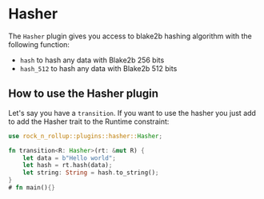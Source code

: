 # Hasher

The `Hasher` plugin gives you access to blake2b hashing algorithm with the following function:

- `hash` to hash any data with Blake2b 256 bits
- `hash_512` to hash any data with Blake2b 512 bits

## How to use the Hasher plugin

Let's say you have a `transition`. If you want to use the hasher you just add to add the Hasher trait to the Runtime constraint:

```rust
use rock_n_rollup::plugins::hasher::Hasher;

fn transition<R: Hasher>(rt: &mut R) {
    let data = b"Hello world";
    let hash = rt.hash(data);
    let string: String = hash.to_string();
}
# fn main(){}
```
